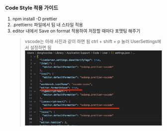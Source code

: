 ### Code Style 적용 가이드

1. npm install -D prettier
2. .prettierrc 파일에서 팀 내 스타일 적용
3. editor 내에서 Save on format 적용하여 저장할 때마다 포맷팅 해주기
   > vscode는 아래 사진과 같이 하면 됨
   > ctrl + shift + p 눌러 UserSettings에서 설정하면 됨
   > ![alt text](image.png)

